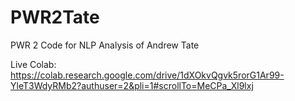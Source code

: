 # PWR2Tate
PWR 2 Code for NLP Analysis of Andrew Tate

Live Colab: https://colab.research.google.com/drive/1dXOkvQgvk5rorG1Ar99-YleT3WdyRMb2?authuser=2&pli=1#scrollTo=MeCPa_Xl9lxj 
